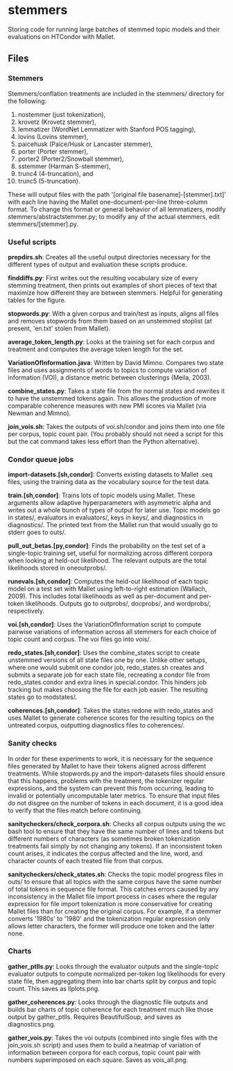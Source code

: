 # stemmers
Storing code for running large batches of stemmed topic models and their
evaluations on HTCondor with Mallet.

## Files

### Stemmers

Stemmers/conflation treatments are included in the stemmers/ directory
for the following:

1. nostemmer (just tokenization),
2. krovetz (Krovetz stemmer),
3. lemmatizer (WordNet Lemmatizer with Stanford POS tagging),
4. lovins (Lovins stemmer),
5. paicehusk (Paice/Husk or Lancaster stemmer),
6. porter (Porter stemmer),
7. porter2 (Porter2/Snowball stemmer),
8. sstemmer (Harman S-stemmer),
9. trunc4 (4-truncation), and
10. trunc5 (5-truncation).

These will output files with the path
    '[original file basename]-[stemmer].txt]'
with each line having the Mallet one-document-per-line three-column format. To
change this format or general behavior of all lemmatizers, modify
stemmers/abstractstemmer.py; to modify any of the actual stemmers, edit
stemmers/[stemmer].py.

### Useful scripts

**prepdirs.sh**: Creates all the useful output directories necessary for the
different types of output and evaluation these scripts produce.

**finddiffs.py**: First writes out the resulting vocabulary size of every
stemming treatment, then prints out examples of short pieces of text that
maximize how different they are between stemmers. Helpful for generating tables
for the figure.

**stopwords.py**: With a given corpus and train/test as inputs, aligns all
files and removes stopwords from them based on an unstemmed stoplist (at
present, 'en.txt' stolen from Mallet).

**average_token_length.py**: Looks at the training set for each corpus and
treatment and computes the average token length for the set.

**VariationOfInformation.java**: Written by David Mimno. Compares two state
files and uses assignments of words to topics to compute variation of
information (VOI), a distance metric between clusterings (Meila, 2003).

**combine_states.py**: Takes a state file from the normal states and rewrites
it to have the unstemmed tokens again. This allows the production of more
comparable coherence measures with new PMI scores via Mallet (via Newman and
Mimno).

**join_vois.sh**: Takes the outputs of voi.sh/condor and joins them into one
file per corpus, topic count pair. (You probably should not need a script for
this but the cat command takes less effort than the Python alternative).

### Condor queue jobs

**import-datasets.[sh,condor]**: Converts existing datasets to Mallet .seq
files, using the training data as the vocabulary source for the test data.

**train.[sh,condor]**: Trains lots of topic models using Mallet. These
arguments allow adaptive hyperparameters with asymmetric alpha and writes out a
whole bunch of types of output for later use. Topic models go in states/,
evaluators in evaluators/, keys in keys/, and diagnostics in diagnostics/.
The printed text from the Mallet run that would usually go to stderr goes to
outs/.

**pull_out_betas.[py,condor]**: Finds the probability on the test set of a
single-topic training set, useful for normalizing across different corpora when
looking at held-out likelihood. The relevant outputs are the total likelihoods
stored in oneoutprobs/.

**runevals.[sh,condor]**: Computes the held-out likelihood of each topic model
on a test set with Mallet using left-to-right estimation (Wallach, 2009). This
includes total likelihoods as well as per-document and per-token likelihoods.
Outputs go to outprobs/, docprobs/, and wordprobs/, respectively.

**voi.[sh,condor]**: Uses the VariationOfInformation script to compute pairwise
variations of information across all stemmers for each choice of topic count
and corpus. The voi files go into vois/.

**redo_states.[sh,condor]**: Uses the combine_states script to create unstemmed
versions of all state files one by one. Unlike other setups, where one would
submit one condor job, redo_states.sh creates and submits a separate job for
each state file, recreating a condor file from redo_states.condor and extra
lines in special.condor. This hinders job tracking but makes choosing the file
for each job easier. The resulting states go to modstates/.

**coherences.[sh,condor]**: Takes the states redone with redo_states and
uses Mallet to generate coherence scores for the resulting topics on the
untreated corpus, outputting diagnostics files to coherences/.

### Sanity checks

In order for these experiments to work, it is necessary for the sequence files
generated by Mallet to have their tokens aligned across different treatments.
While stopwords.py and the import-datasets files should ensure that this
happens, problems with the treatment, the tokenizer regular expressions, and
the system can prevent this from occurring, leading to invalid or potentially
uncomputable later metrics. To ensure that input files do not disgree on the
number of tokens in each document, it is a good idea to verify that the files
match before continuing.

**sanitycheckers/check_corpora.sh**: Checks all corpus outputs using the wc
bash tool to ensure that they have the same number of lines and tokens but
different numbers of characters (as sometimes broken tokenization treatments
fail simply by not changing any tokens). If an inconsistent token count arises,
it indicates the corpus affected and the line, word, and character counts of
each treated file from that corpus.

**sanitycheckers/check_states.sh**: Checks the topic model progress files in
outs/ to ensure that all topics with the same corpus have the same number of
total tokens in sequence file format. This catches errors caused by any
inconsistency in the Mallet file import process in cases where the regular
expression for file import tokenization is more conservative for creating
Mallet files than for creating the original corpus. For example, if a stemmer
converts '1980s' to '1980' and the tokenization regular expression only allows
letter characters, the former will produce one token and the latter none.

### Charts

**gather_ptlls.py**: Looks through the evaluator outputs and the single-topic
evaluator outputs to compute normalized per-token log likelihoods for every
state file, then aggregating them into bar charts split by corpus and topic
count. This saves as llplots.png.

**gather_coherences.py**: Looks through the diagnostic file outputs and builds
bar charts of topic coherence for each treatment much like those output by
gather_ptlls. Requires BeautifulSoup, and saves as diagnostics.png.

**gather_vois.py**: Takes the voi outputs (combined into single files with the
join_vois.sh script) and uses them to build a heatmap of variation of
information between corpora for each corpus, topic count pair with numbers
superimposed on each square. Saves as vois_all.png.
